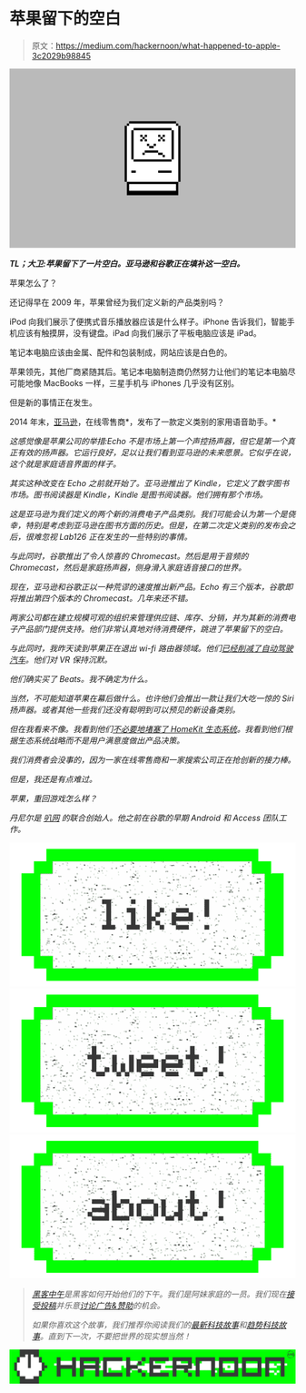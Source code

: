 # 苹果留下的空白

> 原文：<https://medium.com/hackernoon/what-happened-to-apple-3c2029b98845>

![](img/97e059d4d262eea27e52401dd1764583.png)

***TL；大卫:苹果留下了一片空白。亚马逊和谷歌正在填补这一空白。***

苹果怎么了？

还记得早在 2009 年，苹果曾经为我们定义新的产品类别吗？

iPod 向我们展示了便携式音乐播放器应该是什么样子。iPhone 告诉我们，智能手机应该有触摸屏，没有键盘。iPad 向我们展示了平板电脑应该是 iPad。

笔记本电脑应该由金属、配件和包装制成，网站应该是白色的。

苹果领先，其他厂商紧随其后。笔记本电脑制造商仍然努力让他们的笔记本电脑尽可能地像 MacBooks 一样，三星手机与 iPhones 几乎没有区别。

但是新的事情正在发生。

2014 年末，[亚马逊](https://hackernoon.com/tagged/amazon)，在线零售商*，发布了一款定义类别的家用语音助手。*

*这感觉像是苹果公司的举措:Echo 不是市场上第一个声控扬声器，但它是第一个真正有效的扬声器。它运行良好，足以让我们看到亚马逊的未来愿景。它似乎在说，*这个*就是家庭语音界面的样子。*

*其实这种改变在 Echo 之前就开始了。亚马逊推出了 Kindle，它定义了数字图书市场。图书阅读器是 Kindle，Kindle 是图书阅读器。他们拥有那个市场。*

*这是亚马逊为我们定义的两个新的消费电子产品类别。我们可能会认为第一个是侥幸，特别是考虑到亚马逊在图书方面的历史。但是，在第二次定义类别的发布会之后，很难忽视 Lab126 正在发生的一些特别的事情。*

*与此同时，谷歌推出了令人惊喜的 Chromecast。然后是用于音频的 Chromecast，然后是家庭扬声器，侧身滑入家庭语音接口的世界。*

*现在，亚马逊和谷歌正以一种荒谬的速度推出新产品。Echo 有三个版本，谷歌即将推出第四个版本的 Chromecast。几年来还不错。*

*两家公司都在建立规模可观的组织来管理供应链、库存、分销，并为其新的消费电子产品部门提供支持。他们非常认真地对待消费硬件，跳进了苹果留下的空白。*

*与此同时，我昨天读到苹果正在退出 wi-fi 路由器领域。他们[已经削减了自动驾驶汽车](https://www.bloomberg.com/news/articles/2016-10-17/how-apple-scaled-back-its-titanic-plan-to-take-on-detroit)。他们对 VR 保持沉默。*

*他们确实买了 Beats。我不确定为什么。*

*当然，不可能知道苹果在幕后做什么。也许他们会推出一款让我们大吃一惊的 Siri 扬声器。或者其他一些我们还没有聪明到可以预见的新设备类别。*

*但在我看来不像。我看到他们[不必要地堵塞了 HomeKit 生态系统](https://techcrunch.com/2016/09/30/apple-is-screwing-up-homekit-heres-how-they-can-fix-it/)。我看到他们根据生态系统战略而不是用户满意度做出产品决策。*

*我们消费者会没事的，因为一家在线零售商和一家搜索公司正在抢创新的接力棒。*

*但是，我还是有点难过。*

*苹果，重回游戏怎么样？*

**丹尼尔是* [*叭网*](http://www.beepnetworks.com) *的联合创始人。他之前在谷歌的早期 Android 和 Access 团队工作。**

*[![](img/50ef4044ecd4e250b5d50f368b775d38.png)](http://bit.ly/HackernoonFB)**[![](img/979d9a46439d5aebbdcdca574e21dc81.png)](https://goo.gl/k7XYbx)**[![](img/2930ba6bd2c12218fdbbf7e02c8746ff.png)](https://goo.gl/4ofytp)*

> *[黑客中午](http://bit.ly/Hackernoon)是黑客如何开始他们的下午。我们是阿妹家庭的一员。我们现在[接受投稿](http://bit.ly/hackernoonsubmission)并乐意[讨论广告&赞助](mailto:partners@amipublications.com)的机会。*
> 
> *如果你喜欢这个故事，我们推荐你阅读我们的[最新科技故事](http://bit.ly/hackernoonlatestt)和[趋势科技故事](https://hackernoon.com/trending)。直到下一次，不要把世界的现实想当然！*

*![](img/be0ca55ba73a573dce11effb2ee80d56.png)*